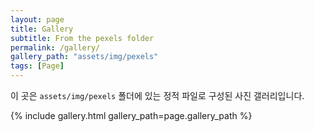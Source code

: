 ```yaml
---
layout: page
title: Gallery
subtitle: From the pexels folder
permalink: /gallery/
gallery_path: "assets/img/pexels"
tags: [Page]
---
```


이 곳은 `assets/img/pexels` 폴더에 있는 정적 파일로 구성된 사진 갤러리입니다.


{% include gallery.html gallery_path=page.gallery_path %}
